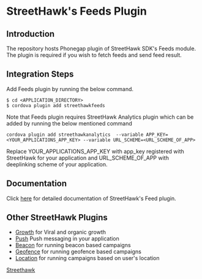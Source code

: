 # StreetHawk's Feeds Plugin

## Introduction
The repository hosts Phonegap plugin of StreetHawk SDK's Feeds module. The plugin is required if you wish to fetch feeds and send feed result.

## Integration Steps
Add Feeds plugin by running the below command.
```
$ cd <APPLICATION_DIRECTORY>
$ cordova plugin add streethawkfeeds
```
Note that Feeds plugin requires StreetHawk Analytics plugin which can be added by running the below mentioned command

```
cordova plugin add streethawkanalytics  --variable APP_KEY=<YOUR_APPLICATIONS_APP_KEY> --variable URL_SCHEME=<URL_SCHEME_OF_APP>
```
Replace YOUR_APPLICATIONS_APP_KEY with app_key registered with StreetHawk for your application and URL_SCHEME_OF_APP with deeplinking scheme of your application.

## Documentation
Click [here](https://streethawk.freshdesk.com/solution/articles/5000680134) for detailed documentation of StreetHawk's Feed plugin.

## Other StreetHawk Plugins
* [Growth](https://github.com/StreetHawkSDK/PhonegapGrowth) for Viral and organic growth
* [Push](https://github.com/StreetHawkSDK/PhonegapPush) Push messaging in your application
* [Beacon](https://github.com/StreetHawkSDK/PhonegapBeacon) for running beacon based campaigns
* [Geofence](https://github.com/StreetHawkSDK/PhonegapGeofence) for running geofence based campaigns 
* [Location](https://github.com/StreetHawkSDK/PhonegapLocations) for running campaigns based on user's location

[Streethawk](http://www.streethawk.com) 
